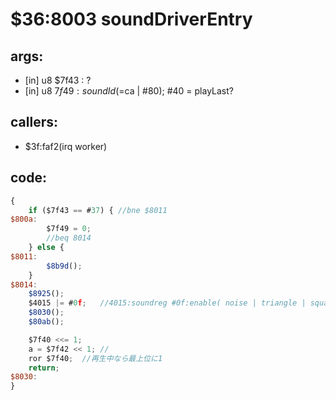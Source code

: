 ﻿
# $36:8003 soundDriverEntry


## args:
+	[in] u8 $7f43 : ?
+	[in] u8 $7f49 : soundId ( =$ca | #80); #40 = playLast?
## callers:
+	$3f:faf2(irq worker)
## code:
```js
{
	if ($7f43 == #37) { //bne $8011
$800a:
		$7f49 = 0;
		//beq 8014
	} else {
$8011:
		$8b9d();
	}
$8014:
	$8925();
	$4015 |= #0f;	//4015:soundreg #0f:enable( noise | triangle | square-1 | square-0 )
	$8030();
	$80ab();

	$7f40 <<= 1;
	a = $7f42 << 1;	//
	ror $7f40;	//再生中なら最上位に1
	return;
$8030:
}
```



